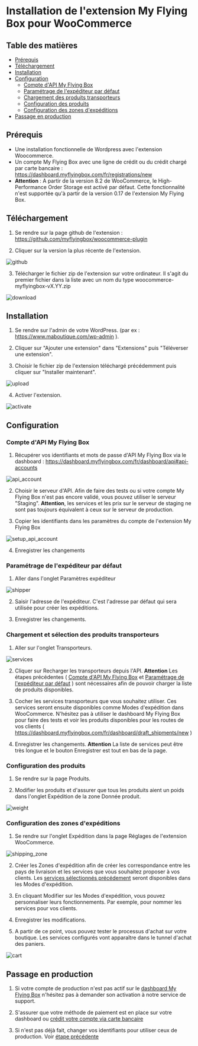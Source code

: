 # Installation de l'extension My Flying Box pour WooCommerce

## Table des matières

- [Prérequis](#prérequis)
- [Téléchargement](#téléchargement)
- [Installation](#installation)
- [Configuration](#configuration)
  - [Compte d'API My Flying Box](#compte-dapi-my-flying-box)
  - [Paramétrage de l'expéditeur par défaut](#paramétrage-de-lexpéditeur-par-défaut)
  - [Chargement des produits transporteurs](#chargement-et-sélection-des-produits-transporteurs)
  - [Configuration des produits](#configuration-des-produits)
  - [Configuration des zones d'expéditions](#configuration-des-zones-dexpéditions)
- [Passage en production](#passage-en-production)

## Prérequis

* Une installation fonctionnelle de Wordpress avec l'extension Woocommerce.
* Un compte My Flying Box avec une ligne de crédit ou du crédit chargé par carte bancaire : https://dashboard.myflyingbox.com/fr/registrations/new
* **Attention** : A partir de la version 8.2 de WooCommerce, le High-Performance Order Storage est activé par défaut. Cette fonctionnalité n'est supportée qu'à partir de la version 0.17 de l'extension My Flying Box.

## Téléchargement

1. Se rendre sur la page github de l'extension : https://github.com/myflyingbox/woocommerce-plugin

2. Cliquer sur la version la plus récente de l'extension.

![github](images/github.png)

3. Télécharger le fichier zip de l'extension sur votre ordinateur. Il s'agit du premier fichier dans la liste avec un nom du type woocommerce-myflyingbox-vX.YY.zip

![download](images/download.png)

## Installation

1. Se rendre sur l'admin de votre WordPress. (par ex : https://www.maboutique.com/wp-admin ).

2. Cliquer sur "Ajouter une extension" dans "Extensions" puis "Téléverser une extension".

3. Choisir le fichier zip de l'extension téléchargé précédemment puis cliquer sur "Installer maintenant".

![upload](images/upload.png)

4. Activer l'extension.

![activate](images/activate.png)

## Configuration

### Compte d'API My Flying Box

1. Récupérer vos identifiants et mots de passe d'API My Flying Box via le dashboard : https://dashboard.myflyingbox.com/fr/dashboard/api#api-accounts

![api_account](images/api_account.png)

2. Choisir le serveur d'API. Afin de faire des tests ou si votre compte My Flying Box n'est pas encore validé, vous pouvez utiliser le serveur "Staging". **Attention**, les services et les prix sur le serveur de staging ne sont pas toujours équivalent à ceux sur le serveur de production.

3. Copier les identifiants dans les paramètres du compte de l'extension My Flying Box

![setup_api_account](images/setup_api_account.png)

4. Enregistrer les changements

### Paramétrage de l'expéditeur par défaut

1. Aller dans l'onglet Paramètres expéditeur

![shipper](images/shipper.png)

2. Saisir l'adresse de l'expéditeur. C'est l'adresse par défaut qui sera utilisée pour créer les expéditions.

3. Enregistrer les changements.

### Chargement et sélection des produits transporteurs

1. Aller sur l'onglet Transporteurs.

![services](images/services.png)

2. Cliquer sur Recharger les transporteurs depuis l'API. **Attention** Les étapes précédentes ( [Compte d'API My Flying Box](#compte-dapi-my-flying-box) et [Paramétrage de l'expéditeur par défaut](#paramétrage-de-lexpéditeur-par-défaut) ) sont nécessaires afin de pouvoir charger la liste de produits disponibles.

3. Cocher les services transporteurs que vous souhaitez utiliser. Ces services seront ensuite disponibles comme Modes d'expédition dans WooCommerce. N'hésitez pas à utiliser le dashboard My Flying Box pour faire des tests et voir les produits disponibles pour les routes de vos clients ( https://dashboard.myflyingbox.com/fr/dashboard/draft_shipments/new )

4. Enregistrer les changements. **Attention** La liste de services peut être très longue et le bouton Enregistrer est tout en bas de la page.

### Configuration des produits

1. Se rendre sur la page Produits.

2. Modifier les produits et d'assurer que tous les produits aient un poids dans l'onglet Expédition de la zone Donnée produit.

![weight](images/weight.png)

### Configuration des zones d'expéditions

1. Se rendre sur l'onglet Expédition dans la page Réglages de l'extension WooCommerce.

![shipping_zone](images/shipping_zone.png)

2. Créer les Zones d'expédition afin de créer les correspondance entre les pays de livraison et les services que vous souhaitez proposer à vos clients. Les [services sélectionnés précédement](#chargement-et-sélection-des-produits-transporteurs) seront disponibles dans les Modes d'expédition.

3. En cliquant Modifier sur les Modes d'expédition, vous pouvez personnaliser leurs fonctionnements. Par exemple, pour nommer les services pour vos clients.

4. Enregistrer les modifications.

5. A partir de ce point, vous pouvez tester le processus d'achat sur votre boutique. Les services configurés vont apparaître dans le tunnel d'achat des paniers.

![cart](images/cart.png)

## Passage en production

1. Si votre compte de production n'est pas actif sur le [dashboard My Flying Box](https://dashboard.myflyingbox.com/fr/dashboard/api#api-accounts) n'hésitez pas à demander son activation à notre service de support.

2. S'assurer que votre méthode de paiement est en place sur votre dashboard ou [crédit votre compte via carte bancaire](https://dashboard.myflyingbox.com/fr/dashboard/transactions)

3. Si n'est pas déjà fait, changer vos identifiants pour utiliser ceux de production. Voir [étape précédente](#compte-dapi-my-flying-box)
